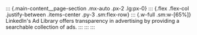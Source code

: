 ::: {.main-content__page-section .mx-auto .px-2 .lg:px-0}
::: {.flex .flex-col .justify-between .items-center .py-3 .sm:flex-row}
::: {.w-full .sm:w-[65%]}
LinkedIn's Ad Library offers transparency in advertising by providing a
searchable collection of ads.
:::
:::
:::
